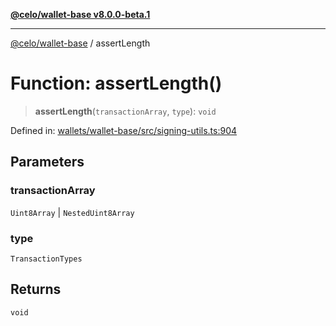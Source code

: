 [**@celo/wallet-base v8.0.0-beta.1**](../README.md)

***

[@celo/wallet-base](../README.md) / assertLength

# Function: assertLength()

> **assertLength**(`transactionArray`, `type`): `void`

Defined in: [wallets/wallet-base/src/signing-utils.ts:904](https://github.com/celo-org/developer-tooling/blob/master/packages/sdk/wallets/wallet-base/src/signing-utils.ts#L904)

## Parameters

### transactionArray

`Uint8Array` | `NestedUint8Array`

### type

`TransactionTypes`

## Returns

`void`
